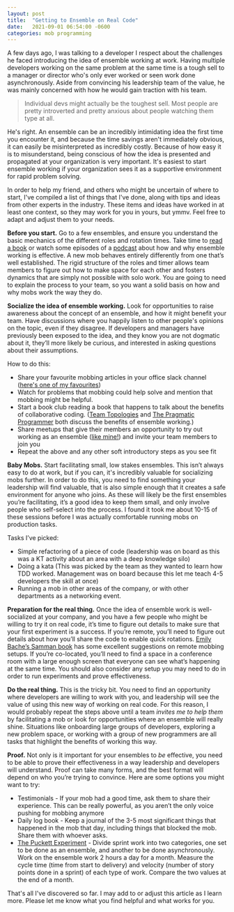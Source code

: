 ```yaml
---
layout: post
title:  "Getting to Ensemble on Real Code"
date:   2021-09-01 06:54:00 -0600
categories: mob programming
---
```


A few days ago, I was talking to a developer I respect about the challenges he faced introducing the idea of ensemble working at work. Having multiple developers working on the same problem at the same time is a tough sell to a manager or director who's only ever worked or seen work done asynchronously. Aside from convincing his leadership team of the value, he was mainly concerned with how he would gain traction with his team.
> Individual devs might actually be the toughest sell. Most people are pretty introverted and pretty anxious about people watching them type at all.

He's right. An ensemble can be an incredibly intimidating idea the first time you encounter it, and because the time savings aren't immediately obvious, it can easily be misinterpreted as incredibly costly. Because of how easy it is to misunderstand, being conscious of how the idea is presented and propagated at your organization is very important. It's easiest to start ensemble working if your organization sees it as a supportive environment for rapid problem solving. 

In order to help my friend, and others who might be uncertain of where to start, I've compiled a list of things that I've done, along with tips and ideas from other experts in the industry. These items and ideas have worked in at least one context, so they may work for you in yours, but ymmv. Feel free to adapt and adjust them to your needs.

**Before you start.** Go to a few ensembles, and ensure you understand the basic mechanics of the different roles and rotation times. Take time to [read a book](http://www.mobprogrammingguidebook.com/) or watch some episodes of a [podcast](https://www.youtube.com/channel/UCgt1lVMrdwlZKBaerxxp2iQ) about how and why ensemble working is effective. A new mob behaves entirely differently from one that’s well established. The rigid structure of the roles and timer allows team members to figure out how to make space for each other and fosters dynamics that are simply not possible with solo work. You are going to need to explain the process to your team, so you want a solid basis on how and why mobs work the way they do.

**Socialize the idea of ensemble working.** Look for opportunities to raise awareness about the concept of an ensemble, and how it might benefit your team. Have discussions where you happily listen to other people's opinions on the topic, even if they disagree. If developers and managers have previously been exposed to the idea, and they know you are not dogmatic about it, they’ll more likely be curious, and interested in asking questions about their assumptions.

How to do this:
* Share your favourite mobbing articles in your office slack channel ([here's one of my favourites](https://jessitron.com/2021/03/27/those-pesky-pull-request-reviews/))
* Watch for problems that mobbing could help solve and mention that mobbing might be helpful.
* Start a book club reading a book that happens to talk about the benefits of collaborative coding. ([Team Topologies](https://www.amazon.ca/Team-Topologies-Organizing-Business-Technology/dp/1942788819/ref=sr_1_1?dchild=1&gclid=CjwKCAjwybyJBhBwEiwAvz4G7w8ddo_BaXAKV9K43CSwzQxRG8lJhMuUk2cp7lJDXiIL5naTCLe9MxoCY-EQAvD_BwE&hvadid=357275073039&hvdev=c&hvlocphy=9001335&hvnetw=g&hvqmt=e&hvrand=18116534911720749592&hvtargid=kwd-723035983914&hydadcr=26027_9772381&keywords=team+topologies&qid=1630503542&sr=8-1) and [The Pragmatic Programmer](https://www.amazon.ca/Pragmatic-Programmer-journey-mastery-Anniversary/dp/0135957052/ref=sr_1_1?crid=3BY7BSFC0LBFU&dchild=1&keywords=pragmatic+programmer&qid=1630503608&sprefix=Pragma%2Caps%2C224&sr=8-1) both discuss the benefits of ensemble working.)
* Share meetups that give their members an opportunity to try out working as an ensemble ([like mine!](https://www.meetup.com/Calgary-Software-Crafters/)) and invite your team members to join you
* Repeat the above and any other soft introductory steps as you see fit

**Baby Mobs.**  Start facilitating small, low stakes ensembles. This isn’t always easy to do at work, but if you can, it's incredibly valuable for socializing mobs further. In order to do this, you need to find something your leadership will find valuable, that is also simple enough that it creates a safe environment for anyone who joins. As these will likely be the first ensembles you’re facilitating, it’s a good idea to keep them small, and only involve people who self-select into the process. I found it took me about 10-15 of these sessions before I was actually comfortable running mobs on production tasks.

Tasks I’ve picked: 
* Simple refactoring of a piece of code (leadership was on board as this was a KT activity about an area with a deep knowledge silo)
* Doing a kata (This was picked by the team as they wanted to learn how TDD worked. Management was on board because this let me teach 4-5 developers the skill at once)
* Running a mob in other areas of the company, or with other departments as a networking event.

**Preparation for the real thing.** Once the idea of ensemble work is well-socialized at your company, and you have a few people who might be willing to try it on real code, it’s time to figure out details to make sure that your first experiment is a success.  If you’re remote, you’ll need to figure out details about how you’ll share the code to enable quick rotations. [Emily Bache’s Samman book](https://leanpub.com/techagilecoach) has some excellent suggestions on remote mobbing setups. If you’re co-located, you’ll need to find a space in a conference room with a large enough screen that everyone can see what’s happening at the same time. You should also consider any setup you may need to do in order to run experiments and prove effectiveness.

**Do the real thing.** This is the tricky bit. You need to find an opportunity where developers are willing to work with you, and leadership will see the value of using this new way of working on real code. For this reason, I would probably repeat the steps above until a team _invites me to help them_ by facilitating a mob or look for opportunities where an ensemble will really shine. Situations like onboarding large groups of developers, exploring a new problem space, or working with a group of new programmers are all tasks that highlight the benefits of working this way.

**Proof.** Not only is it important for your ensembles to _be_ effective, you need to be able to prove their effectiveness in a way leadership and developers will understand. Proof can take many forms, and the best format will depend on who you’re trying to convince. Here are some options you might want to try:

* Testimonials - If your mob had a good time, ask them to share their experience. This can be really powerful, as you aren’t the only voice pushing for mobbing anymore
* Daily log book - Keep a journal of the 3-5 most significant things that happened in the mob that day, including things that blocked the mob. Share them with whoever asks. 
* [The Puckett Experiment](https://www.youtube.com/watch?v=h-baijxbBYs) - Divide sprint work into two categories, one set to be done as an ensemble, and another to be done asynchronously. Work on the ensemble work 2 hours a day for a month. Measure the cycle time (time from start to delivery) and velocity (number of story points done in a sprint) of each type of work. Compare the two values at the end of a month.

That's all I've discovered so far. I may add to or adjust this article as I learn more. Please let me know what you find helpful and what works for you.
